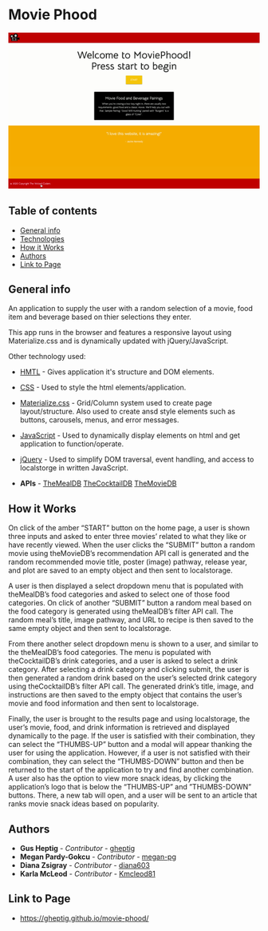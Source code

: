 # Movie Phood

![Project-1](./assets/img/MoviePhoodProject.gif)

## Table of contents

- [General info](#general-info)
- [Technologies](#technologies)
- [How it Works](#how-it-works)
- [Authors](#authors)
- [Link to Page](#link-to-page)

## General info

An application to supply the user with a random selection of a movie, food item and beverage based on thier selections they enter.

This app runs in the browser and features a responsive layout using Materialize.css and is dynamically updated with jQuery/JavaScript.

Other technology used:

- [HMTL](https://developer.mozilla.org/en-US/docs/Web/HTML) - Gives application it's structure and DOM elements.
- [CSS](https://developer.mozilla.org/en-US/docs/Web/CSS) - Used to style the html elements/application.
- [Materialize.css](https://materializecss.com/) - Grid/Column system used to create page layout/structure. Also used to create ansd style elements such as buttons, carousels, menus, and error messages.
- [JavaScript](https://developer.mozilla.org/en-US/docs/Web/JavaScript) - Used to dynamically display elements on html and get application to function/operate.
- [jQuery](https://jquery.com/) - Used to simplify DOM traversal, event handling, and access to localstorge in written JavaScript.

- **APIs** -
  [TheMealDB](https://www.themealdb.com/api.php)
  [TheCocktailDB](https://www.thecocktaildb.com/api.php)
  [TheMovieDB](https://www.themoviedb.org/)

## How it Works

On click of the amber “START” button on the home page, a user is shown three inputs and asked to enter three movies’ related to what they like or have recently viewed. When the user clicks the “SUBMIT” button a random movie using theMovieDB’s recommendation API call is generated and the random recommended movie title, poster (image) pathway, release year, and plot are saved to an empty object and then sent to localstorage.

A user is then displayed a select dropdown menu that is populated with theMealDB’s food categories and asked to select one of those food categories. On click of another “SUBMIT” button a random meal based on the food category is generated using theMealDB’s filter API call. The random meal’s title, image pathway, and URL to recipe is then saved to the same empty object and then sent to localstorage.

From there another select dropdown menu is shown to a user, and similar to the theMealDB’s food categories. The menu is populated with theCocktailDB’s drink categories, and a user is asked to select a drink category. After selecting a drink category and clicking submit, the user is then generated a random drink based on the user’s selected drink category using theCocktailDB’s filter API call. The generated drink’s title, image, and instructions are then saved to the empty object that contains the user’s movie and food information and then sent to localstorage.

Finally, the user is brought to the results page and using localstorage, the user’s movie, food, and drink information is retrieved and displayed dynamically to the page. If the user is satisfied with their combination, they can select the “THUMBS-UP” button and a modal will appear thanking the user for using the application. However, if a user is not satisfied with their combination, they can select the “THUMBS-DOWN” button and then be returned to the start of the application to try and find another combination. A user also has the option to view more snack ideas, by clicking the application’s logo that is below the “THUMBS-UP” and ”THUMBS-DOWN” buttons. There, a new tab will open, and a user will be sent to an article that ranks movie snack ideas based on popularity.

## Authors

- **Gus Heptig** - _Contributor_ - [gheptig](https://github.com/gheptig)
- **Megan Pardy-Gokcu** - _Contributor_ - [megan-pg](https://github.com/megan-pg)
- **Diana Zsigray** - _Contributor_ - [diana603](https://github.com/diana603)
- **Karla McLeod** - _Contributor_ - [Kmcleod81](https://github.com/Kmcleod81)

## Link to Page

- https://gheptig.github.io/movie-phood/
